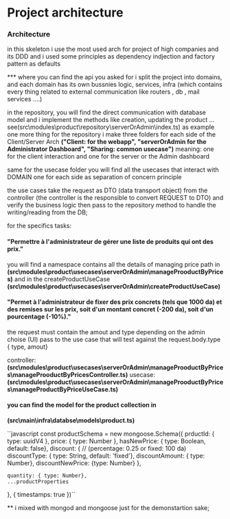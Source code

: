 # Project architecture
### Architecture
in this skeleton i use the most used arch for project of high companies and its DDD
and i used some principles as dependency indjection and factory pattern as defaults 

*** where you can find the api you asked for
i split the project into domains, and each domain has its own bussnies logic, services,  infra (which contains every thing related to external communication like routers , db , mail services ....)

in the repository, you will find the direct communication with database model
and i implement the methods like creation, updating the product ... 
see(src\modules\product\repository\serverOrAdmin\index.ts) as example
one more thing for the repository i make three folders for each side of the Client/Server Arch
**("Client: for the webapp", "serverOrAdmin for the Administrator Dashboard", "Sharing: common usecase")**
meaning: one for the client interaction and one for the server or the Admin dashboard

same for the usecase folder you will find all the usecases that interact with DOMAIN
one for each side as separation of concern principle

the use cases take the request as DTO (data transport object) from the controller (the controller is the responsible to convert REQUEST to DTO)
and verify the business logic then pass to the repository method to handle the writing/reading from the DB;

for the specifics tasks:
#### "Permettre à l'administrateur de gérer une liste de produits qui ont des prix."
 you will find a namespace contains all the details of managing price path in 
**(src\modules\product\usecases\serverOrAdmin\manageProoductByPrices)**
 and in the createProductUseCase
**(src\modules\product\usecases\serverOrAdmin\createProductUseCase)**

#### "Permet à l'administrateur de fixer des prix concrets (tels que 1000 da) et des remises sur les prix, soit d'un montant concret (-200 da), soit d'un pourcentage (-10%)."

the request must contain the amout and type depending on the admin choise (UI)
pass to the use case that will test against the request.body.type { type, amout}

controller: 
**(src\modules\product\usecases\serverOrAdmin\manageProoductByPrices\manageProoductByPricesController.ts)**
usecase:
**(src\modules\product\usecases\serverOrAdmin\manageProoductByPrices\manageProductByPriceUseCase.ts)**

#### you can find the model for the product collection in
**(src\main\infra\databse\models\product.ts)**

``javascript
const productSchema = new mongoose.Schema({
    prductId: {
        type: uuidV4
    },
    price: {
        type: Number
    },
    hasNewPrice: { type: Boolean, default: false},
    discount: {
        // (percentage: 0.25 or fixed: 100 da)
        discountType: { type: String, default: 'fixed'},
        discountAmount: { type: Number},
        discountNewPrice: {type: Number}
    },

    quantity: { type: Number},
    ...productProperties
}, { 
    timestamps: true
})``

** i mixed with mongod and mongoose just for the demonstartion sake;